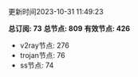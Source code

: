 更新时间2023-10-31 11:49:23

**总订阅: 73**
**总节点: 809**
**有效节点: 426**
- v2ray节点: 276
- trojan节点: 76
- ss节点: 74
